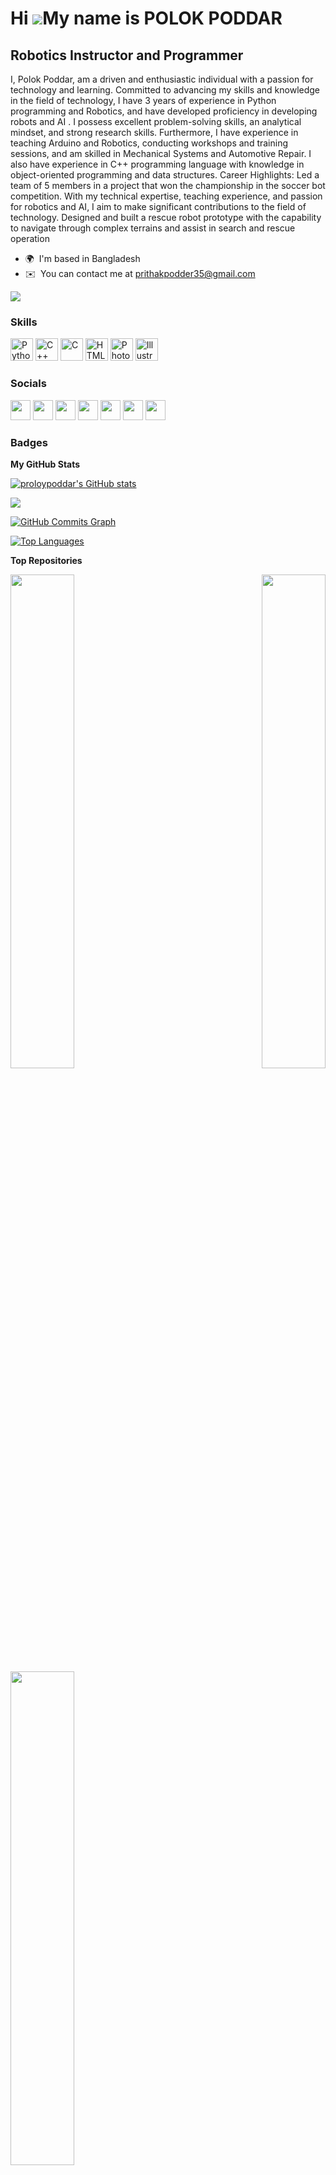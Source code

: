 Hi ![](https://user-images.githubusercontent.com/18350557/176309783-0785949b-9127-417c-8b55-ab5a4333674e.gif)My name is POLOK PODDAR
====================================================================================================================================

Robotics Instructor and Programmer
----------------------------------

I, Polok Poddar, am a driven and enthusiastic individual with a passion for technology and learning. Committed to advancing my skills and knowledge in the field of technology, I have 3 years of experience in Python programming and Robotics, and have developed proficiency in developing robots and AI . I possess excellent problem-solving skills, an analytical mindset, and strong research skills. Furthermore, I have experience in teaching Arduino and Robotics, conducting workshops and training sessions, and am skilled in Mechanical Systems and Automotive Repair. I also have experience in C++ programming language with knowledge in object-oriented programming and data structures. Career Highlights: Led a team of 5 members in a project that won the championship in the soccer bot competition. With my technical expertise, teaching experience, and passion for robotics and AI, I aim to make significant contributions to the field of technology. Designed and built a rescue robot prototype with the capability to navigate through complex terrains and assist in search and rescue operation

* 🌍  I'm based in Bangladesh
* ✉️  You can contact me at [prithakpodder35@gmail.com](mailto:prithakpodder35@gmail.com)

<a href="https://www.github.com/proloypoddar" target="_blank" rel="noreferrer"><img
src="https://img.shields.io/github/followers/proloypoddar?logo=github&style=for-the-badge&color=0891b2&labelColor=1c1917" /></a>

### Skills


<p align="left">
<a href="https://www.python.org/" target="_blank" rel="noreferrer"><img src="https://raw.githubusercontent.com/danielcranney/readme-generator/main/public/icons/skills/python-colored.svg" width="36" height="36" alt="Python" /></a>
<a href="https://docs.microsoft.com/en-us/cpp/?view=msvc-170" target="_blank" rel="noreferrer"><img src="https://raw.githubusercontent.com/danielcranney/readme-generator/main/public/icons/skills/cplusplus-colored.svg" width="36" height="36" alt="C++" /></a>
<a href="https://docs.microsoft.com/en-us/cpp/?view=msvc-170" target="_blank" rel="noreferrer"><img src="https://raw.githubusercontent.com/danielcranney/readme-generator/main/public/icons/skills/c-colored.svg" width="36" height="36" alt="C" /></a>
<a href="https://developer.mozilla.org/en-US/docs/Glossary/HTML5" target="_blank" rel="noreferrer"><img src="https://raw.githubusercontent.com/danielcranney/readme-generator/main/public/icons/skills/html5-colored.svg" width="36" height="36" alt="HTML5" /></a>
<a href="https://www.adobe.com/uk/products/photoshop.html" target="_blank" rel="noreferrer"><img src="https://raw.githubusercontent.com/danielcranney/readme-generator/main/public/icons/skills/photoshop-colored.svg" width="36" height="36" alt="Photoshop" /></a>
<a href="adobe.com/uk/products/illustrator.html" target="_blank" rel="noreferrer"><img src="https://raw.githubusercontent.com/danielcranney/readme-generator/main/public/icons/skills/illustrator-colored.svg" width="36" height="36" alt="Illustrator" /></a>
</p>


### Socials

<p align="left"> <a href="https://discord.com/users/852606495610896414" target="_blank" rel="noreferrer"><img src="https://raw.githubusercontent.com/danielcranney/readme-generator/main/public/icons/socials/discord.svg" width="32" height="32" /></a> <a href="https://www.facebook.com/iamproloy?mibextid=ZbWKwL" target="_blank" rel="noreferrer"><img src="https://raw.githubusercontent.com/danielcranney/readme-generator/main/public/icons/socials/facebook.svg" width="32" height="32" /></a> <a href="https://www.github.com/proloypoddar" target="_blank" rel="noreferrer"><img src="https://raw.githubusercontent.com/danielcranney/readme-generator/main/public/icons/socials/github.svg" width="32" height="32" /></a> <a href="http://www.instagram.com/prithak_podder_proloy" target="_blank" rel="noreferrer"><img src="https://raw.githubusercontent.com/danielcranney/readme-generator/main/public/icons/socials/instagram.svg" width="32" height="32" /></a> <a href="https://www.linkedin.com/in/polok-poddar-59b5b7221/" target="_blank" rel="noreferrer"><img src="https://raw.githubusercontent.com/danielcranney/readme-generator/main/public/icons/socials/linkedin.svg" width="32" height="32" /></a> <a href="https://www.twitter.com/PolokPodder" target="_blank" rel="noreferrer"><img src="https://raw.githubusercontent.com/danielcranney/readme-generator/main/public/icons/socials/twitter.svg" width="32" height="32" /></a> <a href="https://www.youtube.com/c/user-ch8xz3gg1m" target="_blank" rel="noreferrer"><img src="https://raw.githubusercontent.com/danielcranney/readme-generator/main/public/icons/socials/youtube.svg" width="32" height="32" /></a></p>

### Badges

<b>My GitHub Stats</b>

<a href="http://www.github.com/proloypoddar"><img src="https://github-readme-stats.vercel.app/api?username=proloypoddar&show_icons=true&hide=&count_private=true&title_color=0891b2&text_color=ffffff&icon_color=0891b2&bg_color=1c1917&hide_border=true&show_icons=true" alt="proloypoddar's GitHub stats" /></a>

<a href="http://www.github.com/proloypoddar"><img src="https://github-readme-streak-stats.herokuapp.com/?user=proloypoddar&stroke=ffffff&background=1c1917&ring=0891b2&fire=0891b2&currStreakNum=ffffff&currStreakLabel=0891b2&sideNums=ffffff&sideLabels=ffffff&dates=ffffff&hide_border=true" /></a>

<a href="http://www.github.com/proloypoddar"><img src="https://github-readme-activity-graph.cyclic.app/graph?username=proloypoddar&bg_color=1c1917&color=ffffff&line=0891b2&point=ffffff&area_color=1c1917&area=true&hide_border=true&custom_title=GitHub%20Commits%20Graph" alt="GitHub Commits Graph" /></a>

<a href="https://github.com/proloypoddar" align="left"><img src="https://github-readme-stats.vercel.app/api/top-langs/?username=proloypoddar&langs_count=10&title_color=0891b2&text_color=ffffff&icon_color=0891b2&bg_color=1c1917&hide_border=true&locale=en&custom_title=Top%20%Languages" alt="Top Languages" /></a>

<b>Top Repositories</b>

<div width="100%" align="center"><a href="https://github.com/proloypoddar/PROLOY-VERSION-1.0" align="left"><img align="left" width="45%" src="https://github-readme-stats.vercel.app/api/pin/?username=proloypoddar&repo=PROLOY-VERSION-1.0&title_color=0891b2&text_color=ffffff&icon_color=0891b2&bg_color=1c1917&hide_border=true&locale=en" /></a><a href="https://github.com/proloypoddar/Data-Structure" align="right"><img align="right" width="45%" src="https://github-readme-stats.vercel.app/api/pin/?username=proloypoddar&repo=Data-Structure&title_color=0891b2&text_color=ffffff&icon_color=0891b2&bg_color=1c1917&hide_border=true&locale=en" /></a></div><br /><br /><br /><br /><br /><br /><br />

<br /><br /><br /><br /><br />

<div width="100%" align="center"><a href="https://github.com/proloypoddar/PID_Line_Following_Robot " align="left"><img align="left" width="45%" src="https://github-readme-stats.vercel.app/api/pin/?username=proloypoddar&repo=PID_Line_Following_Robot &title_color=0891b2&text_color=ffffff&icon_color=0891b2&bg_color=1c1917&hide_border=true&locale=en" /></a></div>
